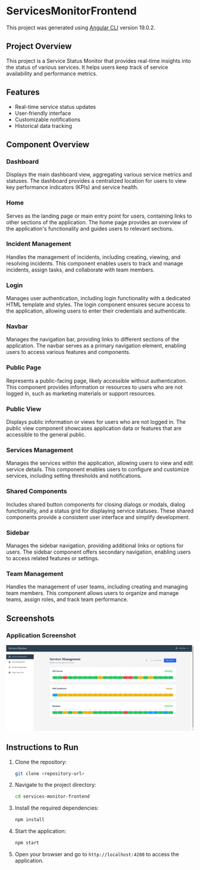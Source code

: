 # ServicesMonitorFrontend

This project was generated using [Angular CLI](https://github.com/angular/angular-cli) version 19.0.2.

## Project Overview
This project is a Service Status Monitor that provides real-time insights into the status of various services. It helps users keep track of service availability and performance metrics.

## Features
- Real-time service status updates
- User-friendly interface
- Customizable notifications
- Historical data tracking

## Component Overview

### Dashboard
Displays the main dashboard view, aggregating various service metrics and statuses. The dashboard provides a centralized location for users to view key performance indicators (KPIs) and service health.

### Home
Serves as the landing page or main entry point for users, containing links to other sections of the application. The home page provides an overview of the application's functionality and guides users to relevant sections.

### Incident Management
Handles the management of incidents, including creating, viewing, and resolving incidents. This component enables users to track and manage incidents, assign tasks, and collaborate with team members.

### Login
Manages user authentication, including login functionality with a dedicated HTML template and styles. The login component ensures secure access to the application, allowing users to enter their credentials and authenticate.

### Navbar
Manages the navigation bar, providing links to different sections of the application. The navbar serves as a primary navigation element, enabling users to access various features and components.

### Public Page
Represents a public-facing page, likely accessible without authentication. This component provides information or resources to users who are not logged in, such as marketing materials or support resources.

### Public View
Displays public information or views for users who are not logged in. The public view component showcases application data or features that are accessible to the general public.

### Services Management
Manages the services within the application, allowing users to view and edit service details. This component enables users to configure and customize services, including setting thresholds and notifications.

### Shared Components
Includes shared button components for closing dialogs or modals, dialog functionality, and a status grid for displaying service statuses. These shared components provide a consistent user interface and simplify development.

### Sidebar
Manages the sidebar navigation, providing additional links or options for users. The sidebar component offers secondary navigation, enabling users to access related features or settings.

### Team Management
Handles the management of user teams, including creating and managing team members. This component allows users to organize and manage teams, assign roles, and track team performance.

## Screenshots

### Application Screenshot
![Application Screenshot](public/Screenshot_20250202_194129.png)


## Instructions to Run
1. Clone the repository:
   ```bash
   git clone <repository-url>
   ```
2. Navigate to the project directory:
   ```bash
   cd services-monitor-frontend
   ```
3. Install the required dependencies:
   ```bash
   npm install
   ```
4. Start the application:
   ```bash
   npm start
   ```
5. Open your browser and go to `http://localhost:4200` to access the application.
